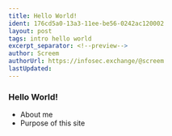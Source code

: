 ```yaml
---
title: Hello World!
ident: 176cd5a0-13a3-11ee-be56-0242ac120002
layout: post
tags: intro hello world
excerpt_separator: <!--preview-->
author: Screem
authorUrl: https://infosec.exchange/@screem
lastUpdated: 
---
```


### Hello World!

- About me
- Purpose of this site